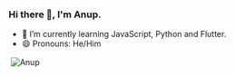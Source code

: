 ### Hi there 👋, I'm Anup.

- 🌱 I’m currently learning JavaScript, Python and Flutter.
- 😄 Pronouns: He/Him


<!--
**SneakyKaito/SneakyKaito** is a ✨ _special_ ✨ repository because its `README.md` (this file) appears on your GitHub profile.

Here are some ideas to get you started:

- 🔭 I’m currently working on ...
- ⚡ Fun fact: Would code for a cup of coffee.
- 👯 I’m looking to collaborate on ...
- 🤔 I’m looking for help with ...
- 💬 Ask me about ...
- 📫 How to reach me: ...
- 😄 Pronouns: ...
- ⚡ Fun fact: ...
-->

<!-- <p><img align="left" src="https://github-readme-stats.vercel.app/api/top-langs?username=pandeyanup&show_icons=true&theme=dark&title_color=6adbd9&hide_border=true&locale=en&layout=compact" alt="Anup" /></p> -->

<p>&nbsp;<img align="center" src="https://github-readme-stats.vercel.app/api?username=pandeyanup&show_icons=true&theme=dark&title_color=6adbd9&hide_border=true&locale=en" alt="Anup" /></p>

<!-- <p><img align="center" src="https://github-readme-streak-stats.herokuapp.com/?user=pandeyanup&" alt="Anup" /></p> -->
